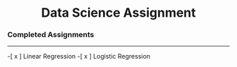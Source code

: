 <h1 align="center">Data Science Assignment</h1>
<h3>Completed Assignments</h3>
<hr>
-[ x ] Linear Regression
-[ x ] Logistic Regression

